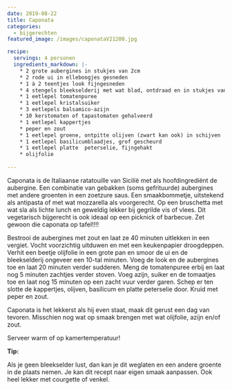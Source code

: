 ```yaml
---
date: 2019-08-22
title: Caponata
categories:
  - bijgerechten
featured_image: /images/caponataV21200.jpg

recipe:
  servings: 4 personen
  ingredients_markdown: |-
    * 2 grote aubergines in stukjes van 2cm
    * 2 rode ui in elleboogjes gesneden
    * 1 à 2 teentjes look fijngesneden
    * 4 stengels bleekselderij met wat blad, ontdraad en in stukjes van 2cm gesneden
    * 1 eetlepel tomatenpuree
    * 1 eetlepel kristalsuiker
    * 3 eetlepels balsamico-azijn
    * 10 kerstomaten of tapastomaten gehalveerd
    * 1 eetlepel kappertjes
    * peper en zout
    * 1 eetlepel groene, ontpitte olijven (zwart kan ook) in schijven
    * 1 eetlepel basilicumblaadjes, grof gescheurd
    * 1 eetlepel platte  peterselie, fijngehakt
    * olijfolie    
---
```

Caponata is de Italiaanse ratatouille van Sicilië met als hoofdingrediënt de aubergine.
Een combinatie van gebakken (soms gefrituurde) aubergines met andere groenten in een zoetzure saus.
Een smaakbommetje, uitstekend als antipasta of met wat mozzarella als voorgerecht. Op een bruschetta met wat sla als lichte lunch en geweldig lekker bij gegrilde vis of vlees.
Dit vegetarisch bijgerecht is ook ideaal op een picknick of barbecue. 
Zet gewoon die caponata op tafel!!!! 

<!--more-->

Bestrooi de aubergines met zout en laat ze 40 minuten uitlekken in een vergiet.
Vocht voorzichtig uitduwen en met een keukenpapier droogdeppen.
Verhit een beetje olijfolie in een grote pan en smoor de ui en de bleekselderij ongeveer een 10-tal minuten.
Voeg de look en de aubergines toe en laat 20 minuten verder sudderen.
Meng de tomatenpuree erbij en laat nog 5 minuten zachtjes verder stoven.
Voeg azijn, suiker en de tomaatjes toe en laat nog 15 minuten op een zacht vuur verder garen.
Schep er ten slotte de kappertjes, olijven, basilicum en platte peterselie door. 
Kruid met peper en zout. 

Caponata is het lekkerst als hij even staat, maak dit gerust een dag van tevoren.
Misschien nog wat op smaak brengen met wat olijfolie, azijn en/of zout.

Serveer warm of op kamertemperatuur!


<b>Tip: </b>

Als je geen bleekselder lust, dan kan je dit weglaten en een andere groente in de plaats nemen. 
Je kan dit recept naar eigen smaak aanpassen.
Ook heel lekker met courgette of venkel.


